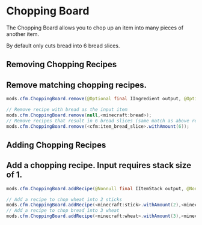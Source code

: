 # Chopping Board
The Chopping Board allows you to chop up an item into many pieces of another item.

By default only cuts bread into 6 bread slices.

## Removing Chopping Recipes
Remove matching chopping recipes.
------
```java
mods.cfm.ChoppingBoard.remove(@Optional final IIngredient output, @Optional final IIngredient input);

// Remove recipe with bread as the input item
mods.cfm.ChoppingBoard.remove(null,<minecraft:bread>);
// Remove recipes that result in 6 bread slices (same match as above recipe, so will have no effect if used after)
mods.cfm.ChoppingBoard.remove(<cfm:item_bread_slice>.withAmount(6));
```

## Adding Chopping Recipes
Add a chopping recipe.
Input requires stack size of 1.
------
```java
mods.cfm.ChoppingBoard.addRecipe(@Nonnull final IItemStack output, @Nonnull final IItemStack input);

// Add a recipe to chop wheat into 2 sticks
mods.cfm.ChoppingBoard.addRecipe(<minecraft:stick>.withAmount(2),<minecraft:wheat>);
// Add a recipe to chop bread into 3 wheat
mods.cfm.ChoppingBoard.addRecipe(<minecraft:wheat>.withAmount(3),<minecraft:bread>);
```
